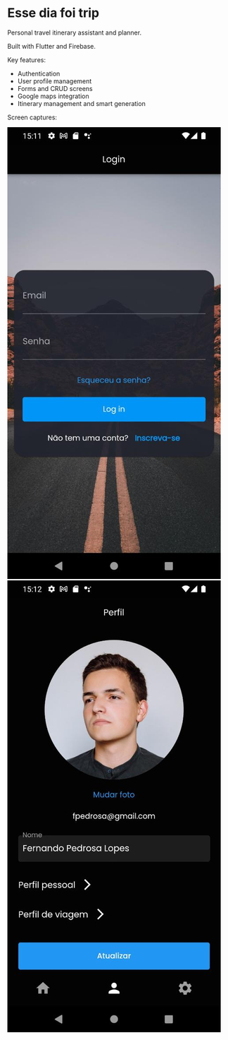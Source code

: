 # Esse dia foi trip
Personal travel itinerary assistant and planner.

Built with Flutter and Firebase.

Key features:
  - Authentication
  - User profile management
  - Forms and CRUD screens
  - Google maps integration
  - Itinerary management and smart generation
  
Screen captures:

![login](https://github.com/nandopedrosa/edft/blob/main/screen%20captures/1.jpeg?raw=true) ![profile](https://github.com/nandopedrosa/edft/blob/main/screen%20captures/2.jpeg?raw=true)



